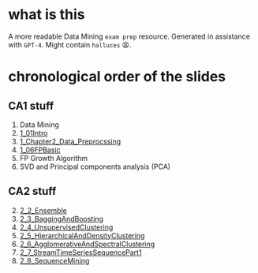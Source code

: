 # what is this

A more readable Data Mining `exam prep` resource. Generated in assistance with `GPT-4`. Might contain `halluces` 😩.

# chronological order of the slides

## CA1 stuff

1. Data Mining
2. [1_01Intro](./1_01Intro.md)
3. [1_Chapter2_Data_Preprocssing](./1_Chapter2_Data_Preprocssing.md)
4. [1_06FPBasic](./1_06FPBasic.md)
5. FP Growth Algorithm
6. SVD and Principal components
   analysis (PCA)

## CA2 stuff

2. [2_2_Ensemble](./2_2_Ensemble.md)
3. [2_3_BaggingAndBoosting](./2_3_BaggingAndBoosting.md)
4. [2_4_UnsupervisedClustering](./2_4_UnsupervisedClustering.md)
5. [2_5_HierarchicalAndDensityClustering](./2_5_HierarchicalAndDensityClustering.md)
6. [2_6_AgglomerativeAndSpectralClustering](./2_6_AgglomerativeAndSpectralClustering.md)
7. [2_7_StreamTimeSeriesSequencePart1](./2_7_StreamTimeSeriesSequencePart1.md)
8. [2_8_SequenceMining](./2_8_SequenceMining.md)
